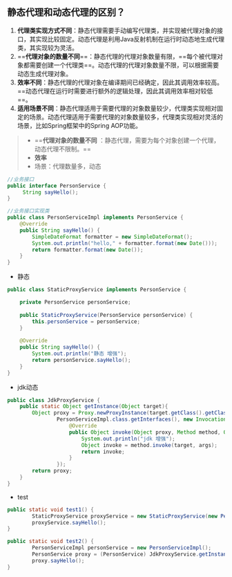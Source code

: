 ## 静态代理和动态代理的区别？

1. **代理类实现方式不同**：静态代理需要手动编写代理类，并实现被代理对象的接口，其实现比较固定。动态代理是利用Java反射机制在运行时动态地生成代理类，其实现较为灵活。
2. ==**代理对象的数量不同**==：静态代理的代理对象数量有限，==每个被代理对象都需要创建一个代理类==。动态代理的代理对象数量不限，可以根据需要动态生成代理对象。
3. **效率不同**：静态代理的代理对象在编译期间已经确定，因此其调用效率较高。==动态代理在运行时需要进行额外的逻辑处理，因此其调用效率相对较低==。
4. **适用场景不同**：静态代理适用于需要代理的对象数量较少，代理类实现相对固定的场景。动态代理适用于需要代理的对象数量较多，代理类实现相对灵活的场景，比如Spring框架中的Spring AOP功能。

> - ==**代理对象的数量不同** ：静态代理，需要为每个对象创建一个代理，动态代理不限制。==
> - **效率**
> - 场景：代理数量多，动态

```java
//业务接口
public interface PersonService {
     String sayHello();
}

//业务接口实现类
public class PersonServiceImpl implements PersonService {
    @Override
    public String sayHello() {
        SimpleDateFormat formatter = new SimpleDateFormat();
        System.out.println("hello," + formatter.format(new Date()));
        return formatter.format(new Date());
    }
}
```

- 静态

```java
public class StaticProxyService implements PersonService {

    private PersonService personService;
    
    public StaticProxyService(PersonService personService) {
        this.personService = personService;
    }
    
    @Override
    public String sayHello() {
        System.out.println("静态 增强");
        return personService.sayHello();
    }
}
```

- jdk动态

```java
public class JdkProxyService {
    public static Object getInstance(Object target){
        Object proxy = Proxy.newProxyInstance(target.getClass().getClassLoader(),
                PersonServiceImpl.class.getInterfaces(), new InvocationHandler() {
                    @Override
                    public Object invoke(Object proxy, Method method, Object[] args) throws Throwable {
                        System.out.println("jdk 增强");
                        Object invoke = method.invoke(target, args);
                        return invoke;
                    }
                });
        return proxy;
    }
}

```

- test

```java
public static void test1() {
        StaticProxyService proxyService = new StaticProxyService(new PersonServiceImpl());
        proxyService.sayHello();
}

public static void test2() {
        PersonServiceImpl personService = new PersonServiceImpl();
        PersonService proxy = (PersonService) JdkProxyService.getInstance(personService);
        proxy.sayHello();
}
```

